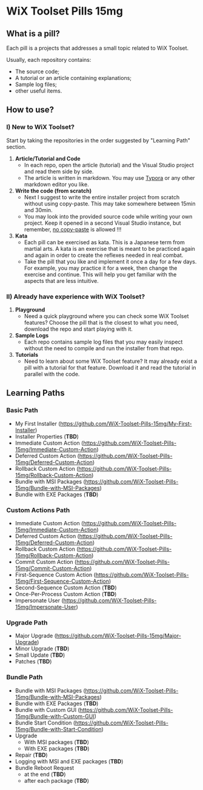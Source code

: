 # WiX Toolset Pills 15mg

## What is a pill?

Each pill is a projects that addresses a small topic related to WiX Toolset.

Usually, each repository contains:

- The source code;
- A tutorial or an article containing explanations;
- Sample log files;
- other useful items.

## How to use?

### I) New to WiX Toolset?

Start by taking the repositories in the order suggested by "Learning Path" section.

1. **Article/Tutorial and Code**
   - In each repo, open the article (tutorial) and the Visual Studio project and read them side by side.
   - The article is written in markdown. You may use [Typora](https://typora.io/) or any other markdown editor you like.
2. **Write the code (from scratch)**
   - Next I suggest to write the entire installer project from scratch without using copy-paste. This may take somewhere between 15min and 30min.
   - You may look into the provided source code while writing your own project. Keep it opened in a second Visual Studio instance, but remember, <u>no copy-paste</u> is allowed !!!
3. **Kata**
   - Each pill can be exercised as kata. This is a Japanese term from martial arts. A kata is an exercise that is meant to be practiced again and again in order to create the reflexes needed in real combat.
   - Take the pill that you like and implement it once a day for a few days. For example, you may practice it for a week, then change the exercise and continue. This will help you get familiar with the aspects that are less intuitive.

### II) Already have experience with WiX Toolset?

1. **Playground**
   - Need a quick playground where you can check some WiX Toolset features? Choose the pill that is the closest to what you need, download the repo and start playing with it.
2. **Sample Logs**
   - Each repo contains sample log files that you may easily inspect without the need to compile and run the installer from that repo.
3. **Tutorials**
   - Need to learn about some WiX Toolset feature? It may already exist a pill with a tutorial for that feature. Download it and read the tutorial in parallel with the code.

## Learning Paths

### Basic Path

- My First Installer (https://github.com/WiX-Toolset-Pills-15mg/My-First-Installer)
- Installer Properties (**TBD**)
- Immediate Custom Action (https://github.com/WiX-Toolset-Pills-15mg/Immediate-Custom-Action)
- Deferred Custom Action (https://github.com/WiX-Toolset-Pills-15mg/Deferred-Custom-Action)
- Rollback Custom Action (https://github.com/WiX-Toolset-Pills-15mg/Rollback-Custom-Action)
- Bundle with MSI Packages (https://github.com/WiX-Toolset-Pills-15mg/Bundle-with-MSI-Packages)
- Bundle with EXE Packages (**TBD**)

### Custom Actions Path

- Immediate Custom Action (https://github.com/WiX-Toolset-Pills-15mg/Immediate-Custom-Action)
- Deferred Custom Action (https://github.com/WiX-Toolset-Pills-15mg/Deferred-Custom-Action)
- Rollback Custom Action (https://github.com/WiX-Toolset-Pills-15mg/Rollback-Custom-Action)
- Commit Custom Action (https://github.com/WiX-Toolset-Pills-15mg/Commit-Custom-Action)
- First-Sequence Custom Action (https://github.com/WiX-Toolset-Pills-15mg/First-Sequence-Custom-Action)
- Second-Sequence Custom Action (**TBD**)
- Once-Per-Process Custom Action (**TBD**)
- Impersonate User (https://github.com/WiX-Toolset-Pills-15mg/Impersonate-User)

### Upgrade Path

- Major Upgrade (https://github.com/WiX-Toolset-Pills-15mg/Major-Upgrade)
- Minor Upgrade (**TBD**)
- Small Update (**TBD**)
- Patches (**TBD**)

### Bundle Path

- Bundle with MSI Packages (https://github.com/WiX-Toolset-Pills-15mg/Bundle-with-MSI-Packages)
- Bundle with EXE Packages (**TBD**)
- Bundle with Custom GUI (https://github.com/WiX-Toolset-Pills-15mg/Bundle-with-Custom-GUI)
- Bundle Start Condition (https://github.com/WiX-Toolset-Pills-15mg/Bundle-with-Start-Condition)
- Upgrade
  - With MSI packages (**TBD**)
  - With EXE packages (**TBD**)
- Repair (**TBD**)
- Logging with MSI and EXE packages (**TBD**)
- Bundle Reboot Request
  - at the end (**TBD**)
  - after each package (**TBD**)
